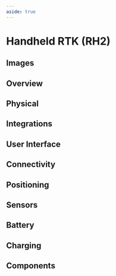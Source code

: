 ```yaml
---
aside: true
---
```


<script setup>
import spec from '../../../public/device-specs/rtk/v2.yaml?raw'
import loadSpec from '../../../utils/loadSpec'

const specs = loadSpec(spec)
</script>

# Handheld RTK (RH2)

<DownloadSpecButton :spec="specs" deviceTitle="Handheld RTK (RH2)" />

## Images

<DeviceSpecImages :spec="specs" />

## Overview

<DeviceSpecOverview :spec="specs" />

## Physical

<DeviceSpecSection :spec="specs" sectionName="physical" />

## Integrations

<DeviceSpecSection :spec="specs" sectionName="integrations" />

## User Interface

<DeviceSpecSection :spec="specs" sectionName="user interface" />

## Connectivity

<DeviceSpecSection :spec="specs" sectionName="connectivity" />

## Positioning

<DeviceSpecSection :spec="specs" sectionName="positioning" />

## Sensors

<DeviceSpecSection :spec="specs" sectionName="sensors" />

## Battery

<DeviceSpecSection :spec="specs" sectionName="battery" />

## Charging

<DeviceSpecSection :spec="specs" sectionName="charging" />

## Components

<DeviceSpecSection :spec="specs" sectionName="components" />
